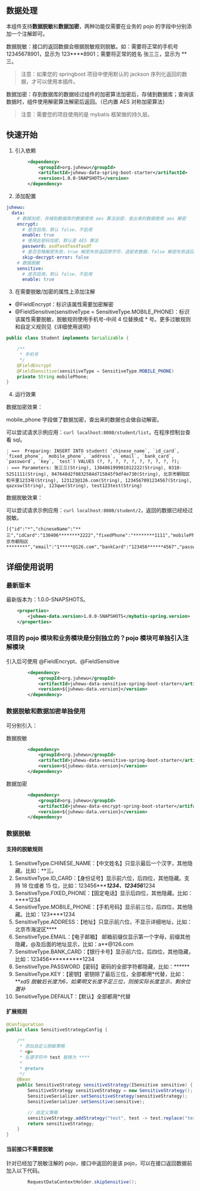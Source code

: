 ## 数据处理

本组件支持**数据脱敏**和**数据加密**，两种功能仅需要在业务的 pojo 的字段中分别添加一个注解即可。

数据脱敏：接口的返回数据会根据脱敏规则脱敏。如：需要将正常的手机号 12345678901，显示为 123****8901；需要将正常的姓名 张三三，显示为 **三。 
 > 注意：如果您的 springboot 项目中使用默认的 jackson 序列化返回的数据，才可以使用本插件。

数据加密：存到数据库的数据经过组件的加密算法加密后，存储到数据库；查询该数据时，组件使用解密算法解密后返回。（已内置 AES 对称加密算法）
 > 注意：需要您的项目使用的是 mybatis 框架做的持久层。
 
## 快速开始

1. 引入依赖

```xml
        <dependency>
            <groupId>org.juhewu</groupId>
            <artifactId>juhewu-data-spring-boot-starter</artifactId>
            <version>1.0.0-SNAPSHOTS</version>
        </dependency>
```

2. 添加配置

```yml
juhewu:
  data:
    # 数据加密，存储到数据库的数据使用 aes 算法加密，查出来的数据使用 aes 解密
    encrypt:
      # 是否启用，默认 false，不启用
      enable: true
      # 使用此密码加密，默认是 AES 算法
      password: asdfasdfasdfasdf
      # 是否忽略解密失败，true 解密失败返回原字符，适配老数据，false 解密失败返回异常
      skip-decrypt-error: false
    # 数据脱敏
    sensitive:
      # 是否启用，默认 false，不启用
      enable: true
```

3. 在需要脱敏/加密的属性上添加注解

- @FieldEncrypt：标识该属性需要加密解密
- @FieldSensitive(sensitiveType = SensitiveType.MOBILE_PHONE)：标识该属性需要脱敏，脱敏规则使用手机号-中间 4 位替换成 * 号。更多过敏规则和自定义规则见《详细使用说明》

```java
public class Student implements Serializable {

    /**
     * 手机号
     */
    @FieldEncrypt
    @FieldSensitive(sensitiveType = SensitiveType.MOBILE_PHONE)
    private String mobilePhone;
}
```


4. 运行效果

数据加密效果：


mobile_phone 字段做了数据加密，查出来的数据也会做自动解密。

可以尝试请求示例应用：`curl localhost:8080/student/list`，在程序控制台查看 sql。

```shell
: ==>  Preparing: INSERT INTO student( `chinese_name`, `id_card`, `fixed_phone`, `mobile_phone`, `address`, `email`, `bank_card`, `password`, `key`, `test`) VALUES (?, ?, ?, ?, ?, ?, ?, ?, ?, ?); 
: ==> Parameters: 张三三(String), 130406199901012222(String), 0310-5251111(String), 047648d2f0832584d715845f9df4e730(String), 北京市朝阳区和平里1233号(String), 123123@126.com(String), 1234567891234567(String), qazxsw(String), 123qwe(String), test123test(String)
```

数据脱敏效果：

可以尝试请求示例应用：`curl localhost:8080/student/2`，返回的数据已经经过脱敏。

```shell
[{"id":"*","chineseName":"**三","idCard":"130406********2222","fixedPhone":"********1111","mobilePhone":"133****1234","address":"北京市朝阳区********","email":"1*****@126.com","bankCard":"123456******4567","password":"******","key":"***qwe","test":"****123****"}]    
```

## 详细使用说明

### 最新版本

最新版本为：1.0.0-SNAPSHOTS。

```xml
    <properties>
        <juhewu-data.version>1.0.0-SNAPSHOTS</mybatis-spring.version>
    </properties>
```

### 项目的 pojo 模块和业务模块是分别独立的？pojo 模块可单独引入注解模块

引入后可使用 @FieldEncrypt、@FieldSensitive

```xml
        <dependency>
            <groupId>org.juhewu</groupId>
            <artifactId>juhewu-data-sensitive-spring-boot-starter</artifactId>
            <version>${juhewu-data.version}</version>
        </dependency>
```

### 数据脱敏和数据加密单独使用

可分别引入：

数据脱敏
```xml
        <dependency>
            <groupId>org.juhewu</groupId>
            <artifactId>juhewu-data-sensitive-spring-boot-starter</artifactId>
            <version>${juhewu-data.version}</version>
        </dependency>
```

数据加密
```xml
        <dependency>
            <groupId>org.juhewu</groupId>
            <artifactId>juhewu-data-encrypt-spring-boot-starter</artifactId>
            <version>${juhewu-data.version}</version>
        </dependency>
```

### 数据脱敏

#### 支持的脱敏规则

1. SensitiveType.CHINESE_NAME：【中文姓名】只显示最后一个汉字，其他隐藏。比如：**三。
2. SensitiveType.ID_CARD：【身份证号】显示前六位，后四位，其他隐藏。支持 18 位或者 15 位，比如：123456********1234、123456*****1234
3. SensitiveType.FIXED_PHONE：【固定电话】显示后四位，其他隐藏。比如：****1234
4. SensitiveType.MOBILE_PHONE：【手机号码】显示前三位，后四位，其他隐藏。比如：123****1234
5. SensitiveType.ADDRESS：【地址】只显示前六位，不显示详细地址，比如：北京市海淀区****
6. SensitiveType.EMAIL：【电子邮箱】 邮箱前缀仅显示第一个字母，前缀其他隐藏，@及后面的地址显示，比如：a**@126.com
7. SensitiveType.BANK_CARD：【银行卡号】显示前六位，后四位，其他隐藏，比如：123456**********1234
8. SensitiveType.PASSWORD【密码】密码的全部字符都隐藏，比如：******
9. SensitiveType.KEY：【密钥】密钥除了最后三位，全部都用*代替，比如：***xdS 脱敏后长度为6，如果明文长度不足三位，则按实际长度显示，剩余位置补*
10. SensitiveType.DEFAULT：【默认】全部都用*代替

#### 扩展规则

```java
@Configuration
public class SensitiveStrategyConfig {

    /**
     * 添加自定义脱敏策略
     * <p>
     * 在源字符中 test 替换为 ****
     *
     * @return
     */
    @Bean
    public SensitiveStrategy sensitiveStrategy(ISensitive sensitive) {
        SensitiveStrategy sensitiveStrategy = new SensitiveStrategy();
        SensitiveSerializer.setSensitiveStrategy(sensitiveStrategy);
        SensitiveSerializer.setSensitive(sensitive);

        // 自定义策略
        sensitiveStrategy.addStrategy("test", test -> test.replace("test", "****"));
        return sensitiveStrategy;
    }
}
```

#### 当前接口不需要脱敏

针对已经加了脱敏注解的 pojo，接口中返回的是该 pojo，可以在接口返回数据前加入以下代码。

```java
        RequestDataContextHolder.skipSensitive();
```